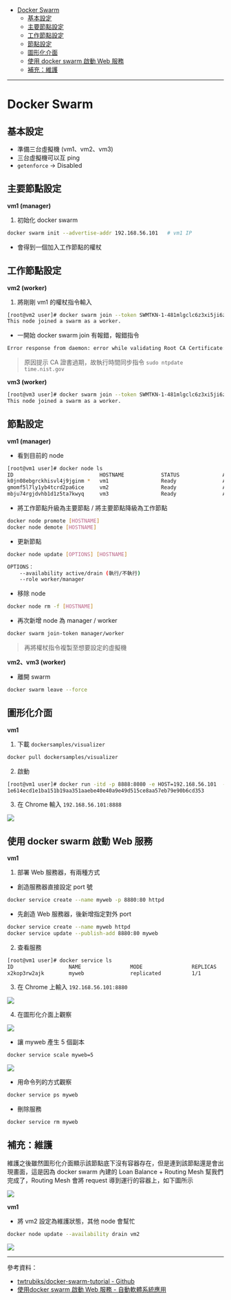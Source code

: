 * [Docker Swarm]()
    - [基本設定]()
    - [主要節點設定]()
    - [工作節點設定]()
    - [節點設定]()
    - [圖形化介面]()
    - [使用 docker swarm 啟動 Web 服務]()
    - [補充：維護]()
---
# Docker Swarm
## 基本設定
* 準備三台虛擬機 (vm1、vm2、vm3)
* 三台虛擬機可以互 ping
* `getenforce` -> Disabled

## 主要節點設定
**vm1 (manager)** 
1. 初始化 docker swarm
```sh
docker swarm init --advertise-addr 192.168.56.101   # vm1 IP
```
* 會得到一個加入工作節點的權杖

## 工作節點設定
**vm2 (worker)**
1. 將剛剛 vm1 的權杖指令輸入
```sh
[root@vm2 user]# docker swarm join --token SWMTKN-1-481mlgclc6z3xi5ji6zpdyi8pfobgrm0iwy3m5x1tues5ir9gb-0ql526pozmtf6kfdtjg8e6ifd 192.168.56.101:2377
This node joined a swarm as a worker.
```
* 一開始 docker swarm join 有報錯，報錯指令
```sh
Error response from daemon: error while validating Root CA Certificate: x509: certificate has expired or is not yet valid
```
> 原因提示 CA 證書過期，故執行時間同步指令 `sudo ntpdate time.nist.gov`

**vm3 (worker)**
```sh
[root@vm3 user]# docker swarm join --token SWMTKN-1-481mlgclc6z3xi5ji6zpdyi8pfobgrm0iwy3m5x1tues5ir9gb-0ql526pozmtf6kfdtjg8e6ifd 192.168.56.101:2377
This node joined a swarm as a worker.
```
## 節點設定
**vm1 (manager)**
* 看到目前的 node
```sh
[root@vm1 user]# docker node ls
ID                            HOSTNAME            STATUS              AVAILABILITY        MANAGER STATUS      ENGINE VERSION
k0jn08ebgrckhisvl4j9jginm *   vm1                 Ready               Active              Leader              19.03.12
gmomf5l7ly1yb4tcrd2pa6ice     vm2                 Ready               Active                                  19.03.13
mbju74rgjdvhb1d1z5ta7kwyq     vm3                 Ready               Active                                  19.03.13
```
* 將工作節點升級為主要節點 / 將主要節點降級為工作節點
```sh
docker node promote [HOSTNAME]
docker node demote [HOSTNAME]
```
* 更新節點
```sh
docker node update [OPTIONS] [HOSTNAME]

OPTIONS：
    --availability active/drain (執行/不執行)
    --role worker/manager
```
* 移除 node
```sh
docker node rm -f [HOSTNAME]
```
* 再次新增 node 為 manager / worker
```sh
docker swarm join-token manager/worker
```
> 再將權杖指令複製至想要設定的虛擬機

**vm2、vm3 (worker)**
* 離開 swarm
```sh
docker swarm leave --force
```
## 圖形化介面
**vm1**
1. 下載 `dockersamples/visualizer`
```sh
docker pull dockersamples/visualizer
```
2. 啟動
```sh
[root@vm1 user]# docker run -itd -p 8888:8080 -e HOST=192.168.56.101  -e PORT=8080 -v /var/run/docker.sock:/var/run/docker.sock --name visualizer dockersamples/visualizer
1e614ecd1e1ba151b19aa351aaebe40e40a9e49d515ce8aa57eb79e90b6cd353
```
3. 在 Chrome 輸入 `192.168.56.101:8888`

![](Image/W10-20201117/GraphicalUserInterface.PNG)

## 使用 docker swarm 啟動 Web 服務
**vm1**
1. 部署 Web 服務器，有兩種方式
* 創造服務器直接設定 port 號
```sh
docker service create --name myweb -p 8880:80 httpd
```
* 先創造 Web 服務器，後新增指定對外 port
```sh
docker service create --name myweb httpd
docker service update --publish-add 8880:80 myweb
```
2. 查看服務
```sh
[root@vm1 user]# docker service ls
ID                  NAME                MODE                REPLICAS            IMAGE               PORTS
x2kop3rw2ajk        myweb               replicated          1/1                 httpd:latest        *:8880->80/tcp
```
3. 在 Chrome 上輸入 `192.168.56.101:8880`

![](Image/W10-20201117/webservice.PNG)

4. 在圖形化介面上觀察

![](Image/W10-20201117/webservice1.PNG)

* 讓 myweb 產生 5 個副本
```sh
docker service scale myweb=5
```
![](Image/W10-20201117/webservice5.PNG)

* 用命令列的方式觀察
```sh
docker service ps myweb
```
* 刪除服務
```sh
docker service rm myweb
```
## 補充：維護
維護之後雖然圖形化介面顯示該節點底下沒有容器存在，但是連到該節點還是會出現畫面，這是因為 docker swarm 內建的 Loan Balance + Routing Mesh 幫我們完成了，Routing Mesh 會將 request 導到運行的容器上，如下圖所示

![](Image/W10-20201117/ingressnetwork.png)

**vm1**
* 將 vm2 設定為維護狀態，其他 node 會幫忙
```sh
docker node update --availability drain vm2
```
![](Image/W10-20201117/webservice5drain.PNG)

---
參考資料：
- [twtrubiks/docker-swarm-tutorial - Github](https://github.com/twtrubiks/docker-swarm-tutorial#docker-machine-%E6%95%99%E5%AD%B8)
- [使用docker swarm 啟動 Web 服務 - 自動軟體系統應用](https://kawsing.gitbook.io/opensystem/docker-swarm/shi-yong-docker-swarm-qi-dong-web-fu-wu)